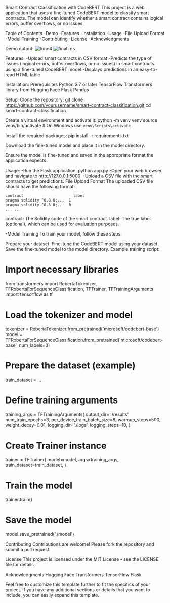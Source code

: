 Smart Contract Classification with CodeBERT
This project is a web application that uses a fine-tuned CodeBERT model to classify smart contracts. The model can identify whether a smart contract contains logical errors, buffer overflows, or no issues.


Table of Contents
-Demo
-Features
-Installation
-Usage
-File Upload Format
-Model Training
-Contributing
-License
-Acknowledgments


Demo output:
 ![tune4](https://github.com/jishnupatlola/vulnerability-detection-using-codebert/assets/97329738/99a6857f-e99e-4209-983b-27bd9f7e584d)
![final res](https://github.com/jishnupatlola/vulnerability-detection-using-codebert/assets/97329738/6bb750c9-b800-48f9-abf3-8f64345f77d1)


Features:
-Upload smart contracts in CSV format
-Predicts the type of issues (logical errors, buffer overflows, or no issues) in smart contracts using a fine-tuned CodeBERT model
-Displays predictions in an easy-to-read HTML table

Installation:
Prerequisites
Python 3.7 or later
TensorFlow
Transformers library from Hugging Face
Flask
Pandas

Setup:
Clone the repository:
git clone https://github.com/yourusername/smart-contract-classification.git
cd smart-contract-classification


Create a virtual environment and activate it:
python -m venv venv
source venv/bin/activate  # On Windows use `venv\Scripts\activate`

Install the required packages:
pip install -r requirements.txt

Download the fine-tuned model and place it in the model directory.

Ensure the model is fine-tuned and saved in the appropriate format the application expects.

Usage:
-Run the Flask application:
  python app.py
-Open your web browser and navigate to http://127.0.0.1:5000.
-Upload a CSV file with the smart contracts to get predictions.
  File Upload Format
  The uploaded CSV file should have the following format:
  
    contract	                  label
    pragma solidity ^0.8.0;...	1
    pragma solidity ^0.8.0;...	0
    ...	...
contract: The Solidity code of the smart contract.
label: The true label (optional), which can be used for evaluation purposes.


-Model Training
To train your model, follow these steps:

Prepare your dataset.
Fine-tune the CodeBERT model using your dataset.
Save the fine-tuned model to the model directory.
Example training script:
# Import necessary libraries
from transformers import RobertaTokenizer, TFRobertaForSequenceClassification, TFTrainer, TFTrainingArguments
import tensorflow as tf

# Load the tokenizer and model
tokenizer = RobertaTokenizer.from_pretrained('microsoft/codebert-base')
model = TFRobertaForSequenceClassification.from_pretrained('microsoft/codebert-base', num_labels=3)

# Prepare the dataset (example)
train_dataset = ...

# Define training arguments
training_args = TFTrainingArguments(
    output_dir='./results',
    num_train_epochs=3,
    per_device_train_batch_size=8,
    warmup_steps=500,
    weight_decay=0.01,
    logging_dir='./logs',
    logging_steps=10,
)

# Create Trainer instance
trainer = TFTrainer(
    model=model,
    args=training_args,
    train_dataset=train_dataset,
)

# Train the model
trainer.train()

# Save the model
model.save_pretrained('./model')

Contributing
Contributions are welcome! Please fork the repository and submit a pull request.

License
This project is licensed under the MIT License - see the LICENSE file for details.

Acknowledgments
Hugging Face Transformers
TensorFlow
Flask


Feel free to customize this template further to fit the specifics of your project. If you have any additional sections or details that you want to include, you can easily expand this template.
  

 
